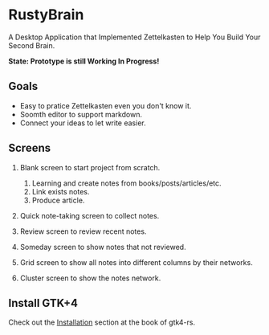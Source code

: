 # RustyBrain

A Desktop Application that Implemented Zettelkasten to Help You Build Your Second Brain.

**State: Prototype is still Working In Progress!**

## Goals

- Easy to pratice Zettelkasten even you don't know it.
- Soomth editor to support markdown.
- Connect your ideas to let write easier.

## Screens

1. Blank screen to start project from scratch.

    1. Learning and create notes from books/posts/articles/etc.
    2. Link exists notes.
    3. Produce article.

2. Quick note-taking screen to collect notes.
3. Review screen to review recent notes.
4. Someday screen to show notes that not reviewed.
5. Grid screen to show all notes into different columns by their networks.
6. Cluster screen to show the notes network.

## Install GTK+4

Check out the [Installation](https://gtk-rs.org/gtk4-rs/git/book/installation.html) section at the book of gtk4-rs.
